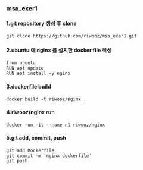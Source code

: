 ### msa_exer1

#### 1.git repository 생성 후 clone
```
git clone https://github.com/riwooz/msa_exer1.git
```

#### 2.ubuntu 에 nginx 를 설치한 docker file 작성

```
from ubuntu
RUN apt update
RUN apt install -y nginx
```

#### 3.dockerfile build
```
docker build -t riwooz/nginx .
```

#### 4.riwooz/nginx run
```
docker run -it --name n1 riwooz/nginx
```

#### 5.git add, commit, push
```
git add Dockerfile
git commit -m 'nginx dockerfile'
git push
```
